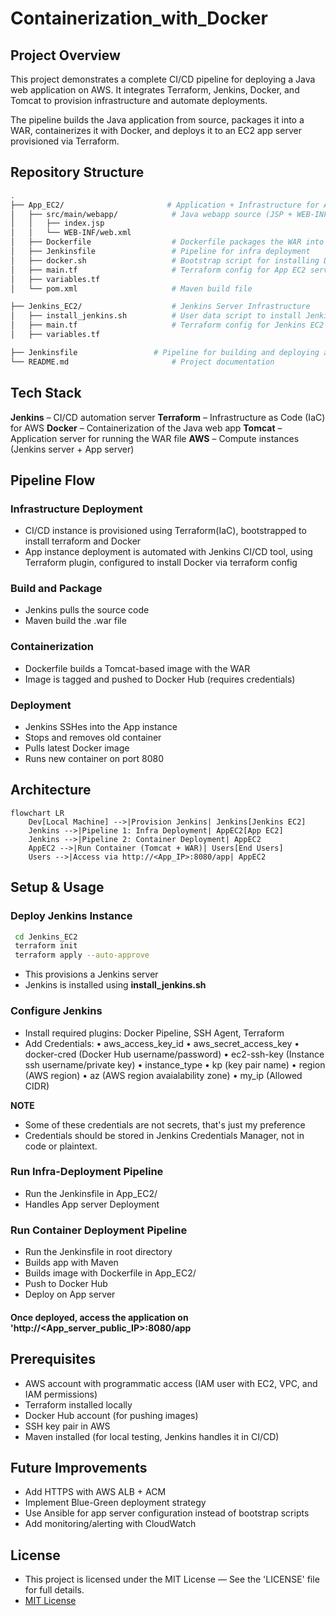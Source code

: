 # Containerization_with_Docker
## Project Overview

This project demonstrates a complete CI/CD pipeline for deploying a Java web application on AWS.
It integrates Terraform, Jenkins, Docker, and Tomcat to provision infrastructure and automate deployments.

The pipeline builds the Java application from source, packages it into a WAR, containerizes it with Docker, and deploys it to an EC2 app server provisioned via Terraform.

## Repository Structure
```bash
.
├── App_EC2/                       # Application + Infrastructure for App Server
│   ├── src/main/webapp/            # Java webapp source (JSP + WEB-INF)
│   │   ├── index.jsp
│   │   └── WEB-INF/web.xml
│   ├── Dockerfile                  # Dockerfile packages the WAR into a Tomcat image (supports multi-stage builds if extended)
│   ├── Jenkinsfile                 # Pipeline for infra deployment
│   ├── docker.sh                   # Bootstrap script for installing Docker
│   ├── main.tf                     # Terraform config for App EC2 server
│   ├── variables.tf
│   └── pom.xml                     # Maven build file

├── Jenkins_EC2/                    # Jenkins Server Infrastructure
│   ├── install_jenkins.sh          # User data script to install Jenkins
│   ├── main.tf                     # Terraform config for Jenkins EC2
│   ├── variables.tf

├── Jenkinsfile                 # Pipeline for building and deploying app
└── README.md                       # Project documentation
```
## Tech Stack

**Jenkins** – CI/CD automation server
**Terraform** – Infrastructure as Code (IaC) for AWS
**Docker** – Containerization of the Java web app
**Tomcat** – Application server for running the WAR file
**AWS** – Compute instances (Jenkins server + App server)

## Pipeline Flow

### Infrastructure Deployment 
- CI/CD instance is provisioned using Terraform(IaC), bootstrapped to install terraform and Docker
- App instance deployment is automated with Jenkins CI/CD tool, using Terraform plugin, configured to install Docker via terraform config 

### Build and Package
- Jenkins pulls the source code
- Maven build the .war file

### Containerization 
- Dockerfile builds a Tomcat-based image with the WAR
- Image is tagged and pushed to Docker Hub (requires credentials)

### Deployment
- Jenkins SSHes into the App instance
- Stops and removes old container
- Pulls latest Docker image
- Runs new container on port 8080



## Architecture
```mermaid
flowchart LR
    Dev[Local Machine] -->|Provision Jenkins| Jenkins[Jenkins EC2]
    Jenkins -->|Pipeline 1: Infra Deployment| AppEC2[App EC2]
    Jenkins -->|Pipeline 2: Container Deployment| AppEC2
    AppEC2 -->|Run Container (Tomcat + WAR)| Users[End Users]
    Users -->|Access via http://<App_IP>:8080/app| AppEC2
```


## Setup & Usage

### Deploy Jenkins Instance 
```bash 
 cd Jenkins_EC2
 terraform init
 terraform apply --auto-approve
 ```
 - This provisions a Jenkins server
 - Jenkins is installed using **install_jenkins.sh** 

 ### Configure Jenkins
 - Install required plugins: Docker Pipeline, SSH Agent, Terraform
- Add Credentials: 
• aws_access_key_id
• aws_secret_access_key
• docker-cred (Docker Hub username/password)
• ec2-ssh-key (Instance ssh username/private key)
• instance_type
• kp (key pair name)
• region (AWS region)
• az (AWS region avaialability zone)
• my_ip (Allowed CIDR)
 
**NOTE** 
- Some of these credentials are not secrets, that's just my preference 
- Credentials should be stored in Jenkins Credentials Manager, not in code or plaintext.

### Run Infra-Deployment Pipeline 
- Run the Jenkinsfile in App_EC2/
- Handles App server Deployment 

### Run Container Deployment Pipeline
- Run the Jenkinsfile in root directory
- Builds app with Maven
- Builds image with Dockerfile in App_EC2/
- Push to Docker Hub
- Deploy on App server

#### Once deployed, access the application on 'http://<App_server_public_IP>:8080/app

## Prerequisites
- AWS account with programmatic access (IAM user with EC2, VPC, and IAM permissions)
- Terraform installed locally
- Docker Hub account (for pushing images)
- SSH key pair in AWS
- Maven installed (for local testing, Jenkins handles it in CI/CD)

## Future Improvements
- Add HTTPS with AWS ALB + ACM
- Implement Blue-Green deployment strategy
- Use Ansible for app server configuration instead of bootstrap scripts
- Add monitoring/alerting with CloudWatch


## License

- This project is licensed under the MIT License — See the 'LICENSE' file for full details.
- [MIT License](./LICENSE)


